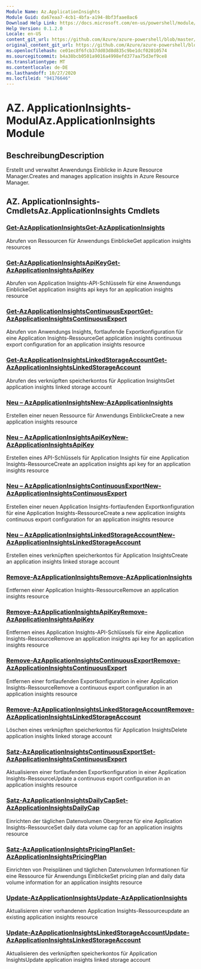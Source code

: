 ```yaml
---
Module Name: Az.ApplicationInsights
Module Guid: da67eaa7-4cb1-4bfa-a194-8bf3faae8ac6
Download Help Link: https://docs.microsoft.com/en-us/powershell/module/az.applicationinsights
Help Version: 0.1.2.0
Locale: en-US
content_git_url: https://github.com/Azure/azure-powershell/blob/master/src/ApplicationInsights/ApplicationInsights/help/Az.ApplicationInsights.md
original_content_git_url: https://github.com/Azure/azure-powershell/blob/master/src/ApplicationInsights/ApplicationInsights/help/Az.ApplicationInsights.md
ms.openlocfilehash: ce01ec8f6fcb37dd03d8d835c9be1dcf02010574
ms.sourcegitcommit: b4a38bcb0501a9016a4998efd377aa75d3ef9ce8
ms.translationtype: MT
ms.contentlocale: de-DE
ms.lasthandoff: 10/27/2020
ms.locfileid: "94176646"
---
```

# <span data-ttu-id="a3052-101">AZ. ApplicationInsights-Modul</span><span class="sxs-lookup"><span data-stu-id="a3052-101">Az.ApplicationInsights Module</span></span>
## <span data-ttu-id="a3052-102">Beschreibung</span><span class="sxs-lookup"><span data-stu-id="a3052-102">Description</span></span>
<span data-ttu-id="a3052-103">Erstellt und verwaltet Anwendungs Einblicke in Azure Resource Manager.</span><span class="sxs-lookup"><span data-stu-id="a3052-103">Creates and manages application insights in Azure Resource Manager.</span></span>

## <span data-ttu-id="a3052-104">AZ. ApplicationInsights-Cmdlets</span><span class="sxs-lookup"><span data-stu-id="a3052-104">Az.ApplicationInsights Cmdlets</span></span>
### [<span data-ttu-id="a3052-105">Get-AzApplicationInsights</span><span class="sxs-lookup"><span data-stu-id="a3052-105">Get-AzApplicationInsights</span></span>](Get-AzApplicationInsights.md)
<span data-ttu-id="a3052-106">Abrufen von Ressourcen für Anwendungs Einblicke</span><span class="sxs-lookup"><span data-stu-id="a3052-106">Get application insights resources</span></span>

### [<span data-ttu-id="a3052-107">Get-AzApplicationInsightsApiKey</span><span class="sxs-lookup"><span data-stu-id="a3052-107">Get-AzApplicationInsightsApiKey</span></span>](Get-AzApplicationInsightsApiKey.md)
<span data-ttu-id="a3052-108">Abrufen von Application Insights-API-Schlüsseln für eine Anwendungs Einblicke</span><span class="sxs-lookup"><span data-stu-id="a3052-108">Get application insights api keys for an application insights resource</span></span>

### [<span data-ttu-id="a3052-109">Get-AzApplicationInsightsContinuousExport</span><span class="sxs-lookup"><span data-stu-id="a3052-109">Get-AzApplicationInsightsContinuousExport</span></span>](Get-AzApplicationInsightsContinuousExport.md)
<span data-ttu-id="a3052-110">Abrufen von Anwendungs Insights, fortlaufende Exportkonfiguration für eine Application Insights-Ressource</span><span class="sxs-lookup"><span data-stu-id="a3052-110">Get application insights continuous export configuration for an application insights resource</span></span>

### [<span data-ttu-id="a3052-111">Get-AzApplicationInsightsLinkedStorageAccount</span><span class="sxs-lookup"><span data-stu-id="a3052-111">Get-AzApplicationInsightsLinkedStorageAccount</span></span>](Get-AzApplicationInsightsLinkedStorageAccount.md)
<span data-ttu-id="a3052-112">Abrufen des verknüpften speicherkontos für Application Insights</span><span class="sxs-lookup"><span data-stu-id="a3052-112">Get application insights linked storage account</span></span>

### [<span data-ttu-id="a3052-113">Neu – AzApplicationInsights</span><span class="sxs-lookup"><span data-stu-id="a3052-113">New-AzApplicationInsights</span></span>](New-AzApplicationInsights.md)
<span data-ttu-id="a3052-114">Erstellen einer neuen Ressource für Anwendungs Einblicke</span><span class="sxs-lookup"><span data-stu-id="a3052-114">Create a new application insights resource</span></span>

### [<span data-ttu-id="a3052-115">Neu – AzApplicationInsightsApiKey</span><span class="sxs-lookup"><span data-stu-id="a3052-115">New-AzApplicationInsightsApiKey</span></span>](New-AzApplicationInsightsApiKey.md)
<span data-ttu-id="a3052-116">Erstellen eines API-Schlüssels für Application Insights für eine Application Insights-Ressource</span><span class="sxs-lookup"><span data-stu-id="a3052-116">Create an application insights api key for an application insights resource</span></span>

### [<span data-ttu-id="a3052-117">Neu – AzApplicationInsightsContinuousExport</span><span class="sxs-lookup"><span data-stu-id="a3052-117">New-AzApplicationInsightsContinuousExport</span></span>](New-AzApplicationInsightsContinuousExport.md)
<span data-ttu-id="a3052-118">Erstellen einer neuen Application Insights-fortlaufenden Exportkonfiguration für eine Application Insights-Ressource</span><span class="sxs-lookup"><span data-stu-id="a3052-118">Create a new application insights continuous export configuration for an application insights resource</span></span>

### [<span data-ttu-id="a3052-119">Neu – AzApplicationInsightsLinkedStorageAccount</span><span class="sxs-lookup"><span data-stu-id="a3052-119">New-AzApplicationInsightsLinkedStorageAccount</span></span>](New-AzApplicationInsightsLinkedStorageAccount.md)
<span data-ttu-id="a3052-120">Erstellen eines verknüpften speicherkontos für Application Insights</span><span class="sxs-lookup"><span data-stu-id="a3052-120">Create an application insights linked storage account</span></span>

### [<span data-ttu-id="a3052-121">Remove-AzApplicationInsights</span><span class="sxs-lookup"><span data-stu-id="a3052-121">Remove-AzApplicationInsights</span></span>](Remove-AzApplicationInsights.md)
<span data-ttu-id="a3052-122">Entfernen einer Application Insights-Ressource</span><span class="sxs-lookup"><span data-stu-id="a3052-122">Remove an application insights resource</span></span>

### [<span data-ttu-id="a3052-123">Remove-AzApplicationInsightsApiKey</span><span class="sxs-lookup"><span data-stu-id="a3052-123">Remove-AzApplicationInsightsApiKey</span></span>](Remove-AzApplicationInsightsApiKey.md)
<span data-ttu-id="a3052-124">Entfernen eines Application Insights-API-Schlüssels für eine Application Insights-Ressource</span><span class="sxs-lookup"><span data-stu-id="a3052-124">Remove an application insights api key for an application insights resource</span></span>

### [<span data-ttu-id="a3052-125">Remove-AzApplicationInsightsContinuousExport</span><span class="sxs-lookup"><span data-stu-id="a3052-125">Remove-AzApplicationInsightsContinuousExport</span></span>](Remove-AzApplicationInsightsContinuousExport.md)
<span data-ttu-id="a3052-126">Entfernen einer fortlaufenden Exportkonfiguration in einer Application Insights-Ressource</span><span class="sxs-lookup"><span data-stu-id="a3052-126">Remove a continuous export configuration in an application insights resource</span></span>

### [<span data-ttu-id="a3052-127">Remove-AzApplicationInsightsLinkedStorageAccount</span><span class="sxs-lookup"><span data-stu-id="a3052-127">Remove-AzApplicationInsightsLinkedStorageAccount</span></span>](Remove-AzApplicationInsightsLinkedStorageAccount.md)
<span data-ttu-id="a3052-128">Löschen eines verknüpften speicherkontos für Application Insights</span><span class="sxs-lookup"><span data-stu-id="a3052-128">Delete application insights linked storage account</span></span>

### [<span data-ttu-id="a3052-129">Satz-AzApplicationInsightsContinuousExport</span><span class="sxs-lookup"><span data-stu-id="a3052-129">Set-AzApplicationInsightsContinuousExport</span></span>](Set-AzApplicationInsightsContinuousExport.md)
<span data-ttu-id="a3052-130">Aktualisieren einer fortlaufenden Exportkonfiguration in einer Application Insights-Ressource</span><span class="sxs-lookup"><span data-stu-id="a3052-130">Update a continuous export configuration in an application insights resource</span></span>

### [<span data-ttu-id="a3052-131">Satz-AzApplicationInsightsDailyCap</span><span class="sxs-lookup"><span data-stu-id="a3052-131">Set-AzApplicationInsightsDailyCap</span></span>](Set-AzApplicationInsightsDailyCap.md)
<span data-ttu-id="a3052-132">Einrichten der täglichen Datenvolumen Obergrenze für eine Application Insights-Ressource</span><span class="sxs-lookup"><span data-stu-id="a3052-132">Set daily data volume cap for an application insights resource</span></span>

### [<span data-ttu-id="a3052-133">Satz-AzApplicationInsightsPricingPlan</span><span class="sxs-lookup"><span data-stu-id="a3052-133">Set-AzApplicationInsightsPricingPlan</span></span>](Set-AzApplicationInsightsPricingPlan.md)
<span data-ttu-id="a3052-134">Einrichten von Preisplänen und täglichen Datenvolumen Informationen für eine Ressource für Anwendungs Einblicke</span><span class="sxs-lookup"><span data-stu-id="a3052-134">Set pricing plan and daily data volume information for an application insights resource</span></span>

### [<span data-ttu-id="a3052-135">Update-AzApplicationInsights</span><span class="sxs-lookup"><span data-stu-id="a3052-135">Update-AzApplicationInsights</span></span>](Update-AzApplicationInsights.md)
<span data-ttu-id="a3052-136">Aktualisieren einer vorhandenen Application Insights-Ressource</span><span class="sxs-lookup"><span data-stu-id="a3052-136">update an existing application insights resource</span></span>

### [<span data-ttu-id="a3052-137">Update-AzApplicationInsightsLinkedStorageAccount</span><span class="sxs-lookup"><span data-stu-id="a3052-137">Update-AzApplicationInsightsLinkedStorageAccount</span></span>](Update-AzApplicationInsightsLinkedStorageAccount.md)
<span data-ttu-id="a3052-138">Aktualisieren des verknüpften speicherkontos für Application Insights</span><span class="sxs-lookup"><span data-stu-id="a3052-138">Update application insights linked storage account</span></span>

